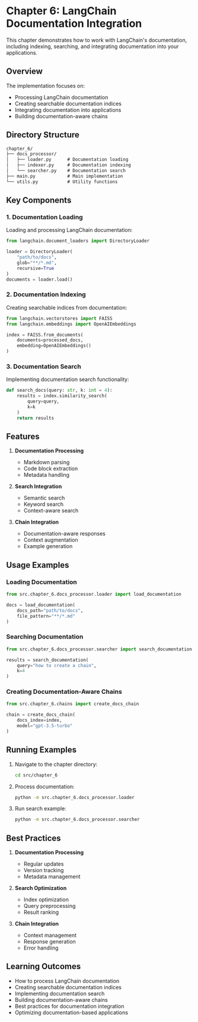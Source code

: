 # Chapter 6: LangChain Documentation Integration

This chapter demonstrates how to work with LangChain's documentation, including indexing, searching, and integrating documentation into your applications.

## Overview

The implementation focuses on:

- Processing LangChain documentation
- Creating searchable documentation indices
- Integrating documentation into applications
- Building documentation-aware chains

## Directory Structure

```txt
chapter_6/
├── docs_processor/
│   ├── loader.py      # Documentation loading
│   ├── indexer.py     # Documentation indexing
│   └── searcher.py    # Documentation search
├── main.py            # Main implementation
└── utils.py           # Utility functions
```

## Key Components

### 1. Documentation Loading

Loading and processing LangChain documentation:

```python
from langchain.document_loaders import DirectoryLoader

loader = DirectoryLoader(
    "path/to/docs",
    glob="**/*.md",
    recursive=True
)
documents = loader.load()
```

### 2. Documentation Indexing

Creating searchable indices from documentation:

```python
from langchain.vectorstores import FAISS
from langchain.embeddings import OpenAIEmbeddings

index = FAISS.from_documents(
    documents=processed_docs,
    embedding=OpenAIEmbeddings()
)
```

### 3. Documentation Search

Implementing documentation search functionality:

```python
def search_docs(query: str, k: int = 4):
    results = index.similarity_search(
        query=query,
        k=k
    )
    return results
```

## Features

1. **Documentation Processing**
   - Markdown parsing
   - Code block extraction
   - Metadata handling

2. **Search Integration**
   - Semantic search
   - Keyword search
   - Context-aware search

3. **Chain Integration**
   - Documentation-aware responses
   - Context augmentation
   - Example generation

## Usage Examples

### Loading Documentation

```python
from src.chapter_6.docs_processor.loader import load_documentation

docs = load_documentation(
    docs_path="path/to/docs",
    file_pattern="**/*.md"
)
```

### Searching Documentation

```python
from src.chapter_6.docs_processor.searcher import search_documentation

results = search_documentation(
    query="how to create a chain",
    k=4
)
```

### Creating Documentation-Aware Chains

```python
from src.chapter_6.chains import create_docs_chain

chain = create_docs_chain(
    docs_index=index,
    model="gpt-3.5-turbo"
)
```

## Running Examples

1. Navigate to the chapter directory:

   ```bash
   cd src/chapter_6
   ```

2. Process documentation:

   ```bash
   python -m src.chapter_6.docs_processor.loader
   ```

3. Run search example:

   ```bash
   python -m src.chapter_6.docs_processor.searcher
   ```

## Best Practices

1. **Documentation Processing**
   - Regular updates
   - Version tracking
   - Metadata management

2. **Search Optimization**
   - Index optimization
   - Query preprocessing
   - Result ranking

3. **Chain Integration**
   - Context management
   - Response generation
   - Error handling

## Learning Outcomes

- How to process LangChain documentation
- Creating searchable documentation indices
- Implementing documentation search
- Building documentation-aware chains
- Best practices for documentation integration
- Optimizing documentation-based applications
